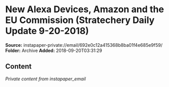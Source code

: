 # New Alexa Devices, Amazon and the EU Commission (Stratechery Daily Update 9-20-2018)

**Source:** instapaper-private://email/692e0c12a415368b8ba01f4e685e9f59/
**Folder:** Archive
**Added:** 2018-09-20T03:31:29




## Content
*Private content from instapaper_email*
